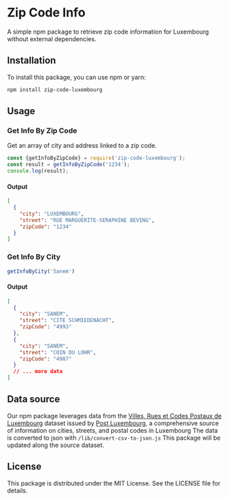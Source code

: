 # Zip Code Info

A simple npm package to retrieve zip code information for Luxembourg without external dependencies.

## Installation

To install this package, you can use npm or yarn:

```bash
npm install zip-code-luxembourg
````

## Usage 
### Get Info By Zip Code

Get an array of city and address linked to a zip code.

````javascript
const {getInfoByZipCode} = require('zip-code-luxembourg');
const result = getInfoByZipCode('1234');
console.log(result);
````
#### Output
````json lines
[
  {
    "city": "LUXEMBOURG",
    "street": "RUE MARGUERITE-SERAPHINE BEVING",
    "zipCode": "1234"
  }
]
````

### Get Info By City

````typescript
getInfoByCity('Sanem')
````
#### Output
````json lines
[
  {
    "city": "SANEM",
    "street": "CITE SCHMIEDENACHT",
    "zipCode": "4993"
  },
  {
    "city": "SANEM",
    "street": "COIN DU LOHR",
    "zipCode": "4987"
  }
  // ... more data
]
````

## Data source
Our npm package leverages data from the [Villes, Rues et Codes Postaux de Luxembourg](https://data.public.lu/fr/datasets/villes-rues-et-codes-postaux-de-luxembourg-1/)  dataset issued by [Post Luxembourg](https://post.lu/), a comprehensive source of information on cities, streets, and postal codes in Luxembourg
The data is converted to json with `/lib/convert-csv-to-json.js`
This package will be updated along the source dataset.

## License
This package is distributed under the MIT License. See the LICENSE file for details.